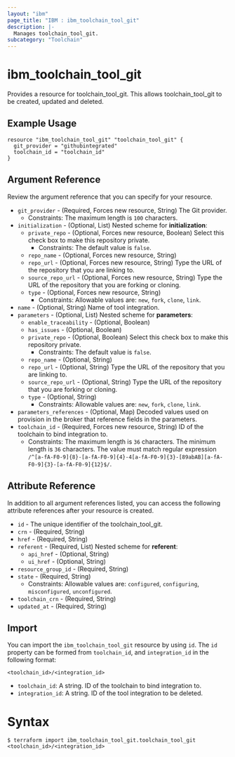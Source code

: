 ```yaml
---
layout: "ibm"
page_title: "IBM : ibm_toolchain_tool_git"
description: |-
  Manages toolchain_tool_git.
subcategory: "Toolchain"
---
```


# ibm_toolchain_tool_git

Provides a resource for toolchain_tool_git. This allows toolchain_tool_git to be created, updated and deleted.

## Example Usage

```hcl
resource "ibm_toolchain_tool_git" "toolchain_tool_git" {
  git_provider = "githubintegrated"
  toolchain_id = "toolchain_id"
}
```

## Argument Reference

Review the argument reference that you can specify for your resource.

* `git_provider` - (Required, Forces new resource, String) The Git provider.
  * Constraints: The maximum length is `100` characters.
* `initialization` - (Optional, List) 
Nested scheme for **initialization**:
	* `private_repo` - (Optional, Forces new resource, Boolean) Select this check box to make this repository private.
	  * Constraints: The default value is `false`.
	* `repo_name` - (Optional, Forces new resource, String)
	* `repo_url` - (Optional, Forces new resource, String) Type the URL of the repository that you are linking to.
	* `source_repo_url` - (Optional, Forces new resource, String) Type the URL of the repository that you are forking or cloning.
	* `type` - (Optional, Forces new resource, String)
	  * Constraints: Allowable values are: `new`, `fork`, `clone`, `link`.
* `name` - (Optional, String) Name of tool integration.
* `parameters` - (Optional, List) 
Nested scheme for **parameters**:
	* `enable_traceability` - (Optional, Boolean)
	* `has_issues` - (Optional, Boolean)
	* `private_repo` - (Optional, Boolean) Select this check box to make this repository private.
	  * Constraints: The default value is `false`.
	* `repo_name` - (Optional, String)
	* `repo_url` - (Optional, String) Type the URL of the repository that you are linking to.
	* `source_repo_url` - (Optional, String) Type the URL of the repository that you are forking or cloning.
	* `type` - (Optional, String)
	  * Constraints: Allowable values are: `new`, `fork`, `clone`, `link`.
* `parameters_references` - (Optional, Map) Decoded values used on provision in the broker that reference fields in the parameters.
* `toolchain_id` - (Required, Forces new resource, String) ID of the toolchain to bind integration to.
  * Constraints: The maximum length is `36` characters. The minimum length is `36` characters. The value must match regular expression `/^[a-fA-F0-9]{8}-[a-fA-F0-9]{4}-4[a-fA-F0-9]{3}-[89abAB][a-fA-F0-9]{3}-[a-fA-F0-9]{12}$/`.

## Attribute Reference

In addition to all argument references listed, you can access the following attribute references after your resource is created.

* `id` - The unique identifier of the toolchain_tool_git.
* `crn` - (Required, String) 
* `href` - (Required, String) 
* `referent` - (Required, List) 
Nested scheme for **referent**:
	* `api_href` - (Optional, String)
	* `ui_href` - (Optional, String)
* `resource_group_id` - (Required, String) 
* `state` - (Required, String) 
  * Constraints: Allowable values are: `configured`, `configuring`, `misconfigured`, `unconfigured`.
* `toolchain_crn` - (Required, String) 
* `updated_at` - (Required, String) 

## Import

You can import the `ibm_toolchain_tool_git` resource by using `id`.
The `id` property can be formed from `toolchain_id`, and `integration_id` in the following format:

```
<toolchain_id>/<integration_id>
```
* `toolchain_id`: A string. ID of the toolchain to bind integration to.
* `integration_id`: A string. ID of the tool integration to be deleted.

# Syntax
```
$ terraform import ibm_toolchain_tool_git.toolchain_tool_git <toolchain_id>/<integration_id>
```
